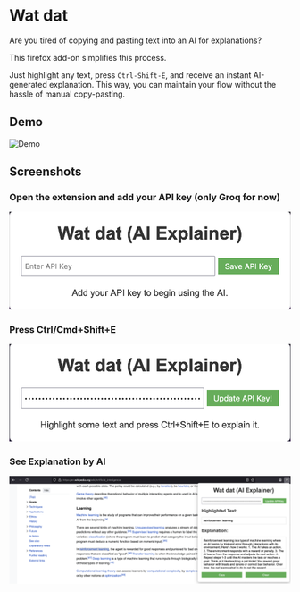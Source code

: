 # Wat dat

Are you tired of copying and pasting text into an AI for explanations?

This firefox add-on simplifies this process.

Just highlight any text, press `Ctrl-Shift-E`, and receive an instant AI-generated explanation. This way, you can maintain your flow without the hassle of manual copy-pasting.

## Demo

![Demo](https://github.com/bhavyagada/watdat/blob/main/watdat_demo.gif)


## Screenshots

### Open the extension and add your API key (only Groq for now)

![Add API key](https://github.com/bhavyagada/watdat/blob/main/screenshots/watdat_1.png?raw=true)

### Press Ctrl/Cmd+Shift+E

![Press Ctrl/Cmd+Shift+E](https://github.com/bhavyagada/watdat/blob/main/screenshots/watdat_2.png)

### See Explanation by AI

![See AI Explanation](https://github.com/bhavyagada/watdat/blob/main/screenshots/watdat_3.png)

